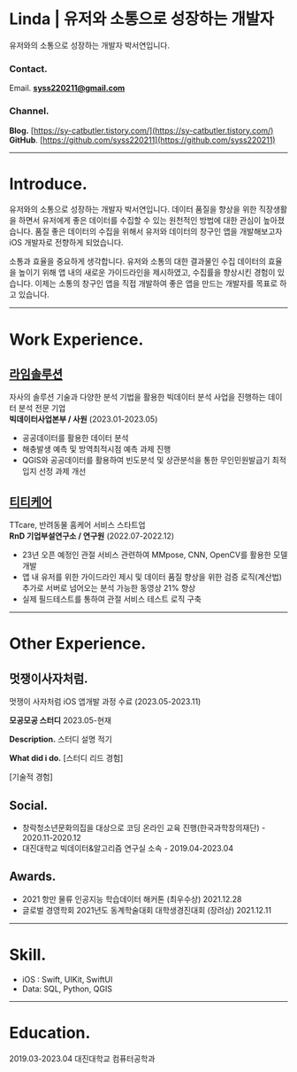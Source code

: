 # Linda | 유저와 소통으로 성장하는 개발자

유저와의 소통으로 성장하는 개발자 박서연입니다.

### Contact.
Email. **syss220211@gmail.com**

### Channel.
**Blog.** [https://sy-catbutler.tistory.com/](https://sy-catbutler.tistory.com/)
**GitHub**. [https://github.com/syss220211](https://github.com/syss220211)

---

# Introduce.

유저와의 소통으로 성장하는 개발자 박서연입니다. 데이터 품질을 향상을 위한 직장생활을 하면서 유저에게 좋은 데이터를 수집할 수 있는 원천적인 방법에 대한 관심이 높아졌습니다. 품질 좋은 데이터의 수집을 위해서 유저와 데이터의 창구인 앱을 개발해보고자 iOS 개발자로 전향하게 되었습니다.

소통과 효율을 중요하게 생각합니다. 유저와 소통의 대한 결과물인 수집 데이터의 효율을 높이기 위해 앱 내의 새로운 가이드라인을 제시하였고, 수집률을 향상시킨 경험이 있습니다. 이제는 소통의 창구인 앱을 직접 개발하여 좋은 앱을 만드는 개발자를 목표로 하고 있습니다.

---

# Work Experience.

## [라임솔루션](http://www.limesolution.co.kr/)

자사의 솔루션 기술과 다양한 분석 기법을 활용한 빅데이터 분석 사업을 진행하는 데이터 분석 전문 기업  
**빅데이터사업본부 / 사원** (2023.01-2023.05)  

- 공공데이터를 활용한 데이터 분석
- 해충발생 예측 및 방역최적시점 예측 과제 진행
- QGIS와 공공데이터를 활용하여 빈도분석 및 상관분석을 통한 무인민원발급기 최적입지 선정 과제 개선
  
  
  
## [티티케어](https://www.ttcareforpet.com/ko-kr)
  
TTcare, 반려동물 홈케어 서비스 스타트업  
**RnD 기업부설연구소 / 연구원** (2022.07-2022.12)
  
- 23년 오픈 예정인 관절 서비스 관련하여 MMpose, CNN, OpenCV를 활용한 모델 개발
- 앱 내 유저를 위한 가이드라인 제시 및 데이터 품질 향상을 위한 검증 로직(계산법) 추가로 서버로 넘어오는 분석 가능한 동영상 21% 향상
- 실제 필드테스트를 통하여 관절 서비스 테스트 로직 구축
  
---  
# Other Experience.
  
## 멋쟁이사자처럼.
  
멋쟁이 사자처럼 iOS 앱개발 과정 수료 (2023.05-2023.11)
  
**모공모공 스터디**
2023.05-현재

**Description.**
스터디 설명 적기

**What did i do.**
[스터디 리드 경험]

[기술적 경험]
  
  
## Social.
  
- 창락청소년문화의집을 대상으로 코딩 온라인 교육 진행(한국과학창의재단) - 2020.11-2020.12
- 대진대학교 빅데이터&알고리즘 연구실 소속 - 2019.04-2023.04
  
  
## Awards.
  
- 2021 항만 물류 인공지능 학습데이터 해커톤 (최우수상) 2021.12.28
- 글로벌 경영학회 2021년도 동계학술대회 대학생경진대회 (장려상) 2021.12.11
  
---  
  
# Skill.
  
- iOS : Swift, UIKit, SwiftUI
- Data: SQL, Python, QGIS
  
  
---  
# Education.
  
2019.03-2023.04 대진대학교 컴퓨터공학과
